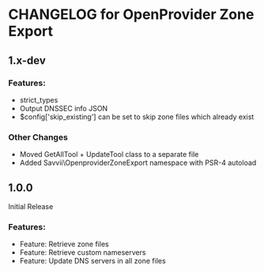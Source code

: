 CHANGELOG for OpenProvider Zone Export
=================

## 1.x-dev
### Features:
* strict_types
* Output DNSSEC info JSON
* $config['skip_existing'] can be set to skip zone files which already exist
### Other Changes
* Moved GetAllTool + UpdateTool class to a separate file
* Added Savvii\OpenproviderZoneExport namespace with PSR-4 autoload

## 1.0.0
Initial Release
### Features:
* Feature: Retrieve zone files
* Feature: Retrieve custom nameservers
* Feature: Update DNS servers in all zone files
